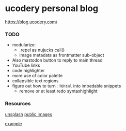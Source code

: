 # ucodery personal blog

https://blog.ucodery.com/

### TODO

- modularize:
  - .repel as nujucks call()
  - image metadata as frontmatter sub-object
- Also mastodon button to reply to main thread
- YouTube links
- code highlighter
- more use of color palette
- collapsible text regions
- figure out how to turn `:TOhtml` into imbedable snippets
  - remove or at least redo syntaxhighlight

### Resources

[unsplash](https://unsplash.com/)
[public images](https://pdimagearchive.org)

[example](https://github.com/11ty/eleventy-base-blog)
